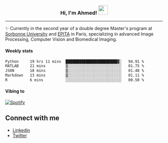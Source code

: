 <!-- Heading -->
<h3 align="center"> Hi, I'm Ahmed! <img src = "https://raw.githubusercontent.com/MartinHeinz/MartinHeinz/master/wave.gif" width = 30px></h3>

<!-- About section -->
---
✨ Currently in the second year of a double degree Master's program at <a href="https://sciences.sorbonne-universite.fr/formation-sciences/offre-de-formation/masters/master-informatique/parcours-ima">Sorbonne University</a> and <a href="https://www.epita.fr/en/">EPITA</a> in Paris, specializing in advanced Image Processing, Computer Vision and Biomedical Imaging.

<h4 align ="left"> Weekly stats </h4>

<!--START_SECTION:waka-->

```txt
Python     19 hrs 11 mins  ███████████████████████▓░   94.91 %
MATLAB     21 mins         ▒░░░░░░░░░░░░░░░░░░░░░░░░   01.75 %
JSON       18 mins         ▒░░░░░░░░░░░░░░░░░░░░░░░░   01.48 %
Markdown   13 mins         ▒░░░░░░░░░░░░░░░░░░░░░░░░   01.11 %
R          6 mins          ░░░░░░░░░░░░░░░░░░░░░░░░░   00.50 %
```

<!--END_SECTION:waka-->

<h4 align ="left">Vibing to</h4>

[![Spotify](https://novatorem-ten-lyart.vercel.app/api/spotify)](https://open.spotify.com/user/31knevkvll66tzc3gqtoi6ngjbre)

<!-- Connect section -->

## Connect with me
  * <a href="https://www.linkedin.com/in/ahmed-hassayoune">Linkedin</a>
  * <a href="https://twitter.com/Ahmedhassaaa">Twitter</a>

<!-- Connect section: END -->

